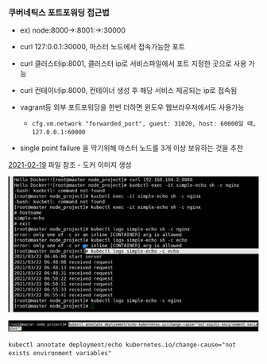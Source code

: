 ### 쿠버네틱스 포트포워딩 접근법

- ex) node:8000->:8001:->:30000
- curl 127:0.0.1:30000, 마스터 노드에서 접속가능한 포트
- curl 클러스터ip:8001, 클러스터 ip로 서비스파일에서 포트 지정한 곳으로 사용 가능
- curl 컨테이너ip:8000, 컨테이너 생성 후 해당 서비스 제공되는 ip로 접속됨
- vagrant등 외부 포트포워딩을 한번 더하면 윈도우 웹브라우저에서도 사용가능
  - `cfg.vm.network "forwarded_port", guest: 31020, host: 60000일 때, 127.0.0.1:60000`

- single point failure 을 막기위해 마스터 노드를 3개 이상 보유하는 것을 추천

[2021-02-19](2021-02-19.md) 파일 참조 - 도커 이미지 생성

![image-20210322155823167](img.assets/image-20210322155823167.png)

![image-20210322175224918](img.assets/image-20210322175224918.png)

`kubectl annotate deployment/echo kubernetes.io/change-cause="not exists environment variables"`

